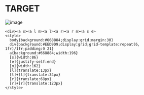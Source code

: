 # TARGET

![image](https://github.com/user-attachments/assets/9577c40e-e9cf-43f5-a2cb-c72f770012ad)

```
<div><a s><a l m><a l><a r><a r m><a s e>
<style>
  body{background:#668884;display:grid;margin:30}
  div{background:#EED9D9;display:grid;grid-template:repeat(6, 1fr)/1fr;padding:0 21}
  a{background:#668884;width:196}
  [s]{width:86}
  [e]{justify-self:end}
  [m]{width:162}
  [l]{translate:13px}
  [l]+[l]{translate:34px}
  [r]{translate:68px}
  [r]+[r]{translate:123px}
</style>
```

